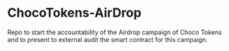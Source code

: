# ChocoTokens-AirDrop
Repo to start the accountability of the Airdrop campaign of Choco Tokens and to present to external audit the smart contract for this campaign.
